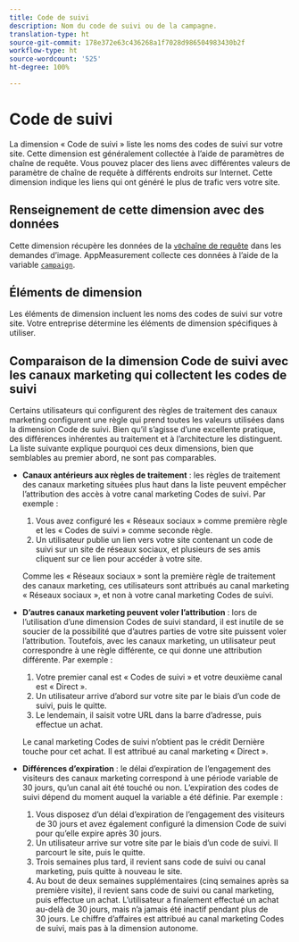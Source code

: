 ```yaml
---
title: Code de suivi
description: Nom du code de suivi ou de la campagne.
translation-type: ht
source-git-commit: 178e372e63c436268a1f7028d986504983430b2f
workflow-type: ht
source-wordcount: '525'
ht-degree: 100%

---
```



# Code de suivi

La dimension « Code de suivi » liste les noms des codes de suivi sur votre site. Cette dimension est généralement collectée à l’aide de paramètres de chaîne de requête. Vous pouvez placer des liens avec différentes valeurs de paramètre de chaîne de requête à différents endroits sur Internet. Cette dimension indique les liens qui ont généré le plus de trafic vers votre site.

## Renseignement de cette dimension avec des données

Cette dimension récupère les données de la [`v0`chaîne de requête](/help/implement/validate/query-parameters.md) dans les demandes d’image. AppMeasurement collecte ces données à l’aide de la variable [`campaign`](/help/implement/vars/page-vars/campaign.md).

## Éléments de dimension

Les éléments de dimension incluent les noms des codes de suivi sur votre site. Votre entreprise détermine les éléments de dimension spécifiques à utiliser.

## Comparaison de la dimension Code de suivi avec les canaux marketing qui collectent les codes de suivi

Certains utilisateurs qui configurent des règles de traitement des canaux marketing configurent une règle qui prend toutes les valeurs utilisées dans la dimension Code de suivi. Bien qu’il s’agisse d’une excellente pratique, des différences inhérentes au traitement et à l’architecture les distinguent. La liste suivante explique pourquoi ces deux dimensions, bien que semblables au premier abord, ne sont pas comparables.

* **Canaux antérieurs aux règles de traitement** : les règles de traitement des canaux marketing situées plus haut dans la liste peuvent empêcher l’attribution des accès à votre canal marketing Codes de suivi. Par exemple :

   1. Vous avez configuré les « Réseaux sociaux » comme première règle et les « Codes de suivi » comme seconde règle.
   2. Un utilisateur publie un lien vers votre site contenant un code de suivi sur un site de réseaux sociaux, et plusieurs de ses amis cliquent sur ce lien pour accéder à votre site.

   Comme les « Réseaux sociaux » sont la première règle de traitement des canaux marketing, ces utilisateurs sont attribués au canal marketing « Réseaux sociaux », et non à votre canal marketing Codes de suivi.
* **D’autres canaux marketing peuvent voler l’attribution** : lors de l’utilisation d’une dimension Codes de suivi standard, il est inutile de se soucier de la possibilité que d’autres parties de votre site puissent voler l’attribution. Toutefois, avec les canaux marketing, un utilisateur peut correspondre à une règle différente, ce qui donne une attribution différente. Par exemple :
   1. Votre premier canal est « Codes de suivi » et votre deuxième canal est « Direct ».
   2. Un utilisateur arrive d’abord sur votre site par le biais d’un code de suivi, puis le quitte.
   3. Le lendemain, il saisit votre URL dans la barre d’adresse, puis effectue un achat.

   Le canal marketing Codes de suivi n’obtient pas le crédit Dernière touche pour cet achat. Il est attribué au canal marketing « Direct ».
* **Différences d’expiration** : le délai d’expiration de l’engagement des visiteurs des canaux marketing correspond à une période variable de 30 jours, qu’un canal ait été touché ou non. L’expiration des codes de suivi dépend du moment auquel la variable a été définie. Par exemple :
   1. Vous disposez d’un délai d’expiration de l’engagement des visiteurs de 30 jours et avez également configuré la dimension Code de suivi pour qu’elle expire après 30 jours.
   2. Un utilisateur arrive sur votre site par le biais d’un code de suivi. Il parcourt le site, puis le quitte.
   3. Trois semaines plus tard, il revient sans code de suivi ou canal marketing, puis quitte à nouveau le site.
   4. Au bout de deux semaines supplémentaires (cinq semaines après sa première visite), il revient sans code de suivi ou canal marketing, puis effectue un achat.
   L’utilisateur a finalement effectué un achat au-delà de 30 jours, mais n’a jamais été inactif pendant plus de 30 jours. Le chiffre d’affaires est attribué au canal marketing Codes de suivi, mais pas à la dimension autonome.
